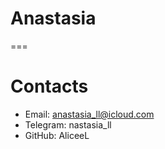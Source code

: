 # Anastasia
===
# Contacts 
* Email: anastasia_ll@icloud.com
* Telegram: nastasia_ll
* GitHub: AliceeL
